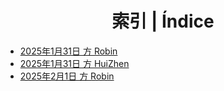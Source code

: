 # <center> 索引 | Índice </center>

- [2025年1月31日 方 Robin](00.md)
- [2025年1月31日 方 HuiZhen](01.md)
- [2025年2月1日 方 Robin](02.md)
